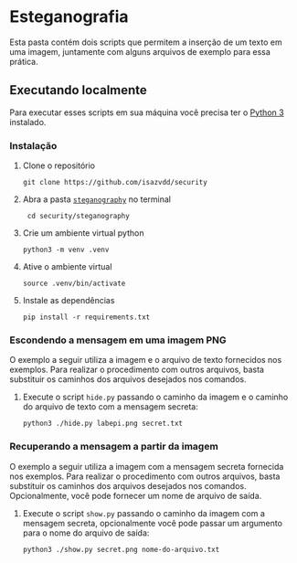 # Esteganografia

Esta pasta contém dois scripts que permitem a inserção de um texto em uma imagem, juntamente com alguns arquivos de exemplo para essa prática.

## Executando localmente

Para executar esses scripts em sua máquina você precisa ter o
[Python 3](https://www.python.org/) instalado.

### Instalação

1. Clone o repositório

    ```
    git clone https://github.com/isazvdd/security
    ```
2. Abra a pasta [`steganography`](../steganography/) no terminal
   ```
    cd security/steganography
    ```
3. Crie um ambiente virtual python
    ```
    python3 -m venv .venv
    ```
4. Ative o ambiente virtual
    ```
    source .venv/bin/activate
    ```
5. Instale as dependências
    ```
    pip install -r requirements.txt
    ```
### Escondendo a mensagem em uma imagem PNG
O exemplo a seguir utiliza a imagem e o arquivo de texto fornecidos nos exemplos. Para realizar o procedimento com outros arquivos, basta substituir os caminhos dos arquivos desejados nos comandos.
1. Execute o script `hide.py` passando o caminho da imagem e o caminho do
arquivo de texto com a mensagem secreta:
    ```
    python3 ./hide.py labepi.png secret.txt
    ```
### Recuperando a mensagem a partir da imagem
O exemplo a seguir utiliza a imagem com a mensagem secreta fornecida nos exemplos. Para realizar o procedimento com outros arquivos, basta substituir os caminhos dos arquivos desejados nos comandos. Opcionalmente, você pode fornecer um nome de arquivo de saída.
1. Execute o script `show.py` passando o caminho da imagem com a mensagem secreta, opcionalmente você pode passar um argumento para o nome do arquivo de saída:
    ```
    python3 ./show.py secret.png nome-do-arquivo.txt
    ```